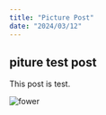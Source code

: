 ```yaml
---
title: "Picture Post"
date: "2024/03/12"
---
```


## piture test post

This post is test.

![fower](/flower.png?raw=true)
